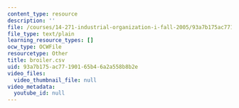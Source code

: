```yaml
---
content_type: resource
description: ''
file: /courses/14-271-industrial-organization-i-fall-2005/93a7b175ac77190165b46a2a558b8b2e_broiler.csv
file_type: text/plain
learning_resource_types: []
ocw_type: OCWFile
resourcetype: Other
title: broiler.csv
uid: 93a7b175-ac77-1901-65b4-6a2a558b8b2e
video_files:
  video_thumbnail_file: null
video_metadata:
  youtube_id: null
---
```

